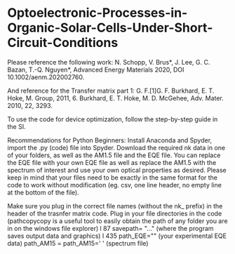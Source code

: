 # Optoelectronic-Processes-in-Organic-Solar-Cells-Under-Short-Circuit-Conditions

Please reference the following work:
N. Schopp, V. Brus*, J. Lee, G. C. Bazan, T.-Q. Nguyen*, Advanced Energy Materials 2020, DOI 10.1002/aenm.202002760.

And reference for the Transfer matrix part 1:
G. F.[1]G. F. Burkhard, E. T. Hoke, M. Group, 2011, 6.
Burkhard, E. T. Hoke, M. D. McGehee, Adv. Mater. 2010, 22, 3293.


To use the code for device optimization, follow the step-by-step guide in the SI.

Recommendations for Python Beginners:
Install Anaconda and Spyder, import the .py (code) file into Spyder.
Download the required nk data in one of your folders, as well as the AM1.5 file and the EQE file. 
You can replace the EQE file with your own EQE file as well as replace the AM1.5 with the spectrum of interest and use your own optical properties as desired. 
Please keep in mind that your files need to be exactly in the same format for the code to work without modification (eg. csv, one line header, no empty line at the bottom of the file). 

Make sure you plug in the correct file names (without the nk_ prefix) in the header of the trasnfer matrix code.
Plug in your file directories in the code (pathcopycopy is a useful tool to easily obtain the path of any folder you are in on the windows file explorer)
l 87 savepath= "..." (where the program saves output data and graphics)
l 435 path_EQE="" (your experimental EQE data)
  path_AM15 = path_AM15=' ' (spectrum file)


